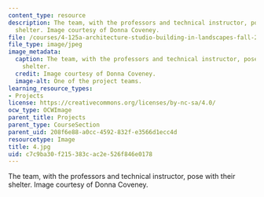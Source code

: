 ```yaml
---
content_type: resource
description: The team, with the professors and technical instructor, pose with their
  shelter. Image courtesy of Donna Coveney.
file: /courses/4-125a-architecture-studio-building-in-landscapes-fall-2005/c7c9ba30f215383cac2e526f846e0178_4.jpg
file_type: image/jpeg
image_metadata:
  caption: The team, with the professors and technical instructor, pose with their
    shelter.
  credit: Image courtesy of Donna Coveney.
  image-alt: One of the project teams.
learning_resource_types:
- Projects
license: https://creativecommons.org/licenses/by-nc-sa/4.0/
ocw_type: OCWImage
parent_title: Projects
parent_type: CourseSection
parent_uid: 208f6e88-a0cc-4592-832f-e3566d1ecc4d
resourcetype: Image
title: 4.jpg
uid: c7c9ba30-f215-383c-ac2e-526f846e0178
---
```

The team, with the professors and technical instructor, pose with their shelter. Image courtesy of Donna Coveney.